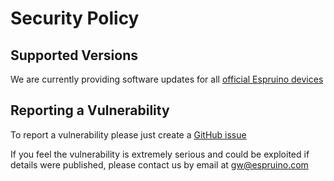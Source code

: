 # Security Policy

## Supported Versions

We are currently providing software updates for all [official Espruino devices](https://www.espruino.com/Order)

## Reporting a Vulnerability

To report a vulnerability please just create a [GitHub issue](https://github.com/espruino/Espruino/issues)

If you feel the vulnerability is extremely serious and could be exploited if details were published,
please contact us by email at gw@espruino.com
